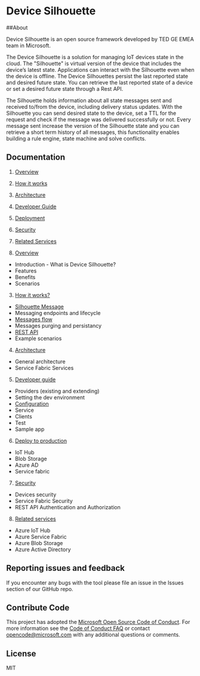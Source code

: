 # Device Silhouette


##About

Device Silhouette is an open source framework developed by TED GE EMEA team in Microsoft.

The Device Silhouette is a solution for managing IoT devices state in the cloud. The "Silhouette" is virtual version of the device that includes the device’s latest state. Applications can interact with the Silhouette even when the device is offline. The Device Silhouettes persist the last reported state and desired future state. You can retrieve the last reported state of a device or set a desired future state through a Rest API.

The Silhouette holds information about all state messages sent and received to/from the device, including delivery status updates. With the Silhouette you can send desired state to the device, set a TTL for the request and check if the message was delivered successfully or not. Every message sent increase the version of the Silhouette state and you can retrieve a short term history of all messages, this functionality enables building a rule engine, state machine and solve conflicts.

## Documentation 

1. [Overview](Documentation/overview.md)
2. [How it works](Documentation/howitworks.md)
3. [Architecture](Documentation/architecture.md)
4. [Developer Guide](Documentation/developerguide.md)
5. [Deployment](Documentation/deployment.md)
6. [Security](Documentation/security.md)
7. [Related Services](Documentation/relatedservices.md)



2.	[Overview](Documentation/overview.md)
 * Introduction - What is Device Silhouette? 
 * Features 
 *  Benefits
 * Scenarios 
3.	[How it works?](Documentation/howitworks.md)
 * [Silhouette Message](Documentation/silhouettemessage.md)
 * Messaging endpoints and lifecycle
 * [Messages flow](Documentation/messagesflow.md)
 * Messages purging and persistancy 
 * [REST API](Documentation/RESTAPI.md) 
 * Example scenarios
4.	[Architecture](Documentation/architecture.md)
 * General architecture
 * Service Fabric Services
5.	[Developer guide](Documentation/developerguide.md)
 * Providers (existing and extending)
 * Setting the dev environment
 * [Configuration](Documentation/configuration.md)
 * Service
 * Clients
 * Test 
 * Sample app
6.	[Deploy to production](Documentation/deployment.md)
 * IoT Hub
 * Blob Storage
 * Azure AD
 * Service fabric
7.	[Security](Documentation/security.md)
 * Devices security
 * Service Fabric Security
 * REST API Authentication and Authorization
8.	[Related services](Documentation/relatedservices.md)
 * Azure IoT Hub
 * Azure Service Fabric
 * Azure Blob Storage
 * Azure Active Directory


## Reporting issues and feedback

If you encounter any bugs with the tool please file an issue in the Issues section of our GitHub repo.

## Contribute Code

This project has adopted the [Microsoft Open Source Code of Conduct](https://opensource.microsoft.com/codeofconduct/). For more information see the [Code of Conduct FAQ](https://opensource.microsoft.com/codeofconduct/faq/) or contact [opencode@microsoft.com](mailto:opencode@microsoft.com) with any additional questions or comments.


## License

MIT
